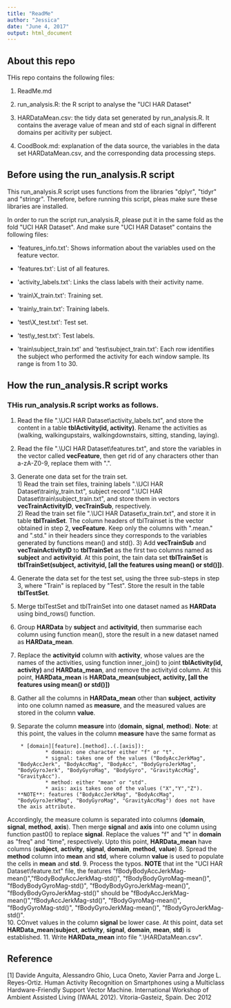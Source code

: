 ```yaml
---
title: "ReadMe"
author: "Jessica"
date: "June 4, 2017"
output: html_document
---
```


## About this repo
THis repo contains the following files:

1. ReadMe.md

2. run_analysis.R: the R script to analyse the "UCI HAR Dataset"

4. HARDataMean.csv: the tidy data set generated by run_analysis.R. It contains the average value of mean and std of each signal in different domains per acitivity per subject.

5. CoodBook.md: explanation of the data source, the variables in the data set HARDataMean.csv, and the corresponding data processing steps. 

## Before using the run_analysis.R script

This run_analysis.R script uses functions from the libraries "dplyr", "tidyr" and "stringr". Therefore, before running this script, pleas make sure these libraries are installed.

In order to run the script run_analysis.R, please put it in the same fold as the fold "UCI HAR Dataset". And make sure "UCI HAR Dataset" contains the following files:

* 'features_info.txt': Shows information about the variables used on the feature vector.

* 'features.txt': List of all features.

* 'activity_labels.txt': Links the class labels with their activity name.

* 'train\\X_train.txt': Training set.

* 'train\\y_train.txt': Training labels.

* 'test\\X_test.txt': Test set.

* 'test\\y_test.txt': Test labels.

* 'train\\subject_train.txt' and 'test\\subject_train.txt': Each row identifies the subject who performed the activity for each window sample. Its range is from 1 to 30. 

## How the run_analysis.R script works
### THis run_analysis.R script works as follows.

1. Read the file ".\\UCI HAR Dataset\\activity_labels.txt", and store the content in a table **tblActivity(id, activity)**. Rename the activities as (walking, walkingupstairs, walkingdownstairs, sitting, standing, laying).
2. Read the file ".\\UCI HAR Dataset\\features.txt", and store the variables in the vector called **vecFeature**, then get rid of any characters other than a-zA-Z0-9, replace them with ".".
3. Generate one data set for the train set.  
        1) Read the train set files, training labels ".\\UCI HAR Dataset\\train\\y_train.txt", subject record ".\\UCI HAR Dataset\\train\\subject_train.txt", and store them in vectors **vecTrainActivityID**, **vecTrainSub**, respectively.   
        2) Read the train set file ".\\UCI HAR Dataset\\x_train.txt", and store it in table **tblTrainSet**. The column headers of tblTrainset is the vector obtained in step 2, **vecFeature**. Keep only the columns with ".mean." and ".std." in their headers since they corresponds to the variables generated by functions mean() and std().
        3) Add **vecTrainSub** and **vecTrainActivityID** to **tblTrainSet** as the first two columns named as **subject** and **activityid**. At this point, the tain data set **tblTrainSet** is **tblTrainSet(subject, activityid, [all the features using mean() or std()])**. 
4. Generate the data set for the test set, using the three sub-steps in step 3, where "Train" is replaced by "Test". Store the result in the table **tblTestSet**. 
5. Merge tblTestSet and tblTrainSet into one dataset named as **HARData** using bind_rows() function.
6. Group **HARData** by **subject** and **activityid**, then summarise each column using function mean(), store the result in a new dataset named as **HARData_mean**.
7. Replace the **activityid** column with **activity**, whose values are the names of the activities, using function inner_join() to joint **tblActivity(id, activity)** and **HARData_mean**, and remove the activityid column. At this point, **HARData_mean** is **HARData_mean(subject, activity, [all the features using mean() or std()])** 
8. Gather all the columns in **HARData_mean** other than **subject**, **activity** into one column named as **measure**, and the measured values are stored in the column **value**.
7. Separate the column **measure** into (**domain**, **signal**, **method**). **Note**: at this point, the values in the column **measure** have the same format as  

        * [domain][feature].[method]..(.[axis]):  
                * domain: one character either "f" or "t".  
                * signal: takes one of the values ("BodyAccJerkMag", "BodyAccJerk", "BodyAccMag", "BodyAcc", "BodyGyroJerkMag", "BodyGyroJerk", "BodyGyroMag", "BodyGyro", "GravityAccMag", "GravityAcc").  
                * method: either "mean" or "std".  
                * axis: axis takes one of the values ("X","Y","Z"). **NOTE**: features ("BodyAccJerkMag", "BodyAccMag", "BodyGyroJerkMag", "BodyGyroMag", "GravityAccMag") does not have the axis attribute.  
Accordingly, the measure column is separated into columns (**domain**, **signal**, **method**, **axis**). Then merge **signal** and **axis** into one column using function past0() to replace **signal**. Replace the values "f" and "t" in **domain** as "freq" and "time", respectively. Upto this point, **HARData_mean** have columns (**subject**, **activity**, **signal**, **domain**, **method**, **value**)
8. Spread the **method** column into **mean** and **std**, where column **value** is used to populate the cells in **mean** and **std**. 
9. Process the typos. **NOTE** that int the "UCI HAR Dataset\\feature.txt" file, the features "fBodyBodyAccJerkMag-mean()","fBodyBodyAccJerkMag-std()", "fBodyBodyGyroMag-mean()", "fBodyBodyGyroMag-std()", "fBodyBodyGyroJerkMag-mean()", "fBodyBodyGyroJerkMag-std()" should be "fBodyAccJerkMag-mean()","fBodyAccJerkMag-std()", "fBodyGyroMag-mean()", "fBodyGyroMag-std()", "fBodyGyroJerkMag-mean()", "fBodyGyroJerkMag-std()".   
10. COnvet values in the column **signal** be lower case. At this point, data set **HARData_mean**(**subject**, **activity**, **signal**, **domain**, **mean**, **std**) is established.
11. Write **HARData_mean** into file ".\\HARDataMean.csv".
                
## Reference
[1] Davide Anguita, Alessandro Ghio, Luca Oneto, Xavier Parra and Jorge L. Reyes-Ortiz. Human Activity Recognition on Smartphones using a Multiclass Hardware-Friendly Support Vector Machine. International Workshop of Ambient Assisted Living (IWAAL 2012). Vitoria-Gasteiz, Spain. Dec 2012               